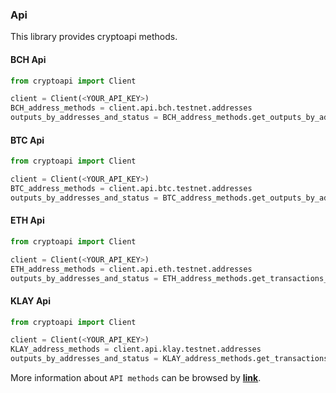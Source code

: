 ### Api

This library provides cryptoapi methods.

#### BCH Api

```python
from cryptoapi import Client

client = Client(<YOUR_API_KEY>)
BCH_address_methods = client.api.bch.testnet.addresses
outputs_by_addresses_and_status = BCH_address_methods.get_outputs_by_addresses([<addresses>], <status>)

```

#### BTC Api

```python
from cryptoapi import Client

client = Client(<YOUR_API_KEY>)
BTC_address_methods = client.api.btc.testnet.addresses
outputs_by_addresses_and_status = BTC_address_methods.get_outputs_by_addresses([<addresses>], <status>)

```

#### ETH Api

```python
from cryptoapi import Client

client = Client(<YOUR_API_KEY>)
ETH_address_methods = client.api.eth.testnet.addresses
outputs_by_addresses_and_status = ETH_address_methods.get_transactions_by_addresses([<addresses>])

```
#### KLAY Api

```python
from cryptoapi import Client

client = Client(<YOUR_API_KEY>)
KLAY_address_methods = client.api.klay.testnet.addresses
outputs_by_addresses_and_status = KLAY_address_methods.get_transactions_by_addresses([<addresses>])

```

More information about `API methods` can be browsed by <b><a href="https://testnet-api.apikey.io/api/">link</a></b>.